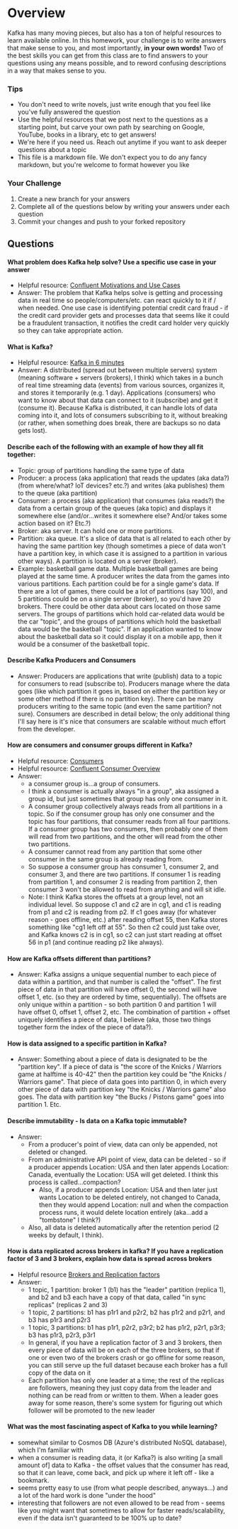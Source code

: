 # Overview

Kafka has many moving pieces, but also has a ton of helpful resources to learn available online. In this homework, your
challenge is to write answers that make sense to you, and most importantly, **in your own words!**
Two of the best skills you can get from this class are to find answers to your questions using any means possible, and to
reword confusing descriptions in a way that makes sense to you. 

### Tips
* You don't need to write novels, just write enough that you feel like you've fully answered the question
* Use the helpful resources that we post next to the questions as a starting point, but carve your own path by searching on Google, YouTube, books in a library, etc to get answers!
* We're here if you need us. Reach out anytime if you want to ask deeper questions about a topic 
* This file is a markdown file. We don't expect you to do any fancy markdown, but you're welcome to format however you like

### Your Challenge
1. Create a new branch for your answers 
2. Complete all of the questions below by writing your answers under each question
3. Commit your changes and push to your forked repository

## Questions
#### What problem does Kafka help solve? Use a specific use case in your answer 
* Helpful resource: [Confluent Motivations and Use Cases](https://youtu.be/BsojaA1XnpM)
* Answer: The problem that Kafka helps solve is getting and processing data in real time so people/computers/etc. can react quickly to it if / when needed. One use case is identifying potential credit card fraud - if the credit card provider gets and processes data that seems like it could be a fraudulent transaction, it notifies the credit card holder very quickly so they can take appropriate action. 

#### What is Kafka?
* Helpful resource: [Kafka in 6 minutes](https://youtu.be/Ch5VhJzaoaI) 
* Answer: A distributed (spread out between multiple servers) system (meaning software + servers (brokers), I think) which takes in a bunch of real time streaming data (events) from various sources, organizes it, and stores it temporarily (e.g. 1 day). Applications (consumers) who want to know about that data can connect to it (subscribe) and get it (consume it). Because Kafka is distributed, it can handle lots of data coming into it, and lots of consumers subscribing to it, without breaking (or rather, when something does break, there are backups so no data gets lost).  

#### Describe each of the following with an example of how they all fit together: 
 * Topic: group of partitions handling the same type of data
 * Producer: a process (aka application) that reads the updates (aka data?) (from where/what? IoT devices? etc.?) and writes (aka publishes) them to the queue (aka partition)
 * Consumer: a process (aka application) that consumes (aka reads?) the data from a certain group of the queues (aka topic) and displays it somewhere else (and/or...writes it somewhere else? And/or takes some action based on it? Etc.?)
 * Broker: aka server. It can hold one or more partitions.
 * Partition: aka queue. It's a slice of data that is all related to each other by having the same partition key (though sometimes a piece of data won't have a partition key, in which case it is assigned to a partition in various other ways). A partition is located on a server (broker).
 * Example: basketball game data. Multiple basketball games are being played at the same time. A producer writes the data from the games into various partitions. Each partition could be for a single game's data. If there are a lot of games, there could be a lot of partitions (say 100), and 5 partitions could be on a single server (broker), so you'd have 20 brokers. There could be other data about cars located on those same servers. The groups of partitions which hold car-related data would be the car "topic", and the groups of partitions which hold the basketball data would be the basketball "topic". If an application wanted to know about the basketball data so it could display it on a mobile app, then it would be a consumer of the basketball topic.  

#### Describe Kafka Producers and Consumers
* Answer: Producers are applications that write (publish) data to a topic for consumers to read (subscribe to). Producers manage where the data goes (like which partition it goes in, based on either the partition key or some other method if there is no partition key). There can be many producers writing to the same topic (and even the same partition? not sure). Consumers are described in detail below; the only additional thing I'll say here is it's nice that consumers are scalable without much effort from the developer. 

#### How are consumers and consumer groups different in Kafka? 
* Helpful resource: [Consumers](https://youtu.be/lAdG16KaHLs)
* Helpful resource: [Confluent Consumer Overview](https://youtu.be/Z9g4jMQwog0)
* Answer: 
  * a consumer group is...a group of consumers. 
  * I think a consumer is actually always "in a group", aka assigned a group id, but just sometimes that group has only one consumer in it.
  * A consumer group collectively always reads from all partitions in a topic. So if the consumer group has only one consumer and the topic has four partitions, that consumer reads from all four partitions. If a consumer group has two consumers, then probably one of them will read from two partitions, and the other will read from the other two partitions.
  * A consumer cannot read from any partition that some other consumer in the same group is already reading from. 
  * So suppose a consumer group has consumer 1, consumer 2, and consumer 3, and there are two partitions. If consumer 1 is reading from partition 1, and consumer 2 is reading from partition 2, then consumer 3 won't be allowed to read from anything and will sit idle.
  * Note: I think Kafka stores the offsets at a group level, not an individual level. So suppose c1 and c2 are in cg1, and c1 is reading from p1 and c2 is reading from p2. If c1 goes away (for whatever reason - goes offline, etc.) after reading offset 55, then Kafka stores something like "cg1 left off at 55". So then c2 could just take over, and Kafka knows c2 is in cg1, so c2 can just start reading at offset 56 in p1 (and continue reading p2 like always).
#### How are Kafka offsets different than partitions? 
* Answer: Kafka assigns a unique sequential number to each piece of data within a partition, and that number is called the "offset". The first piece of data in that partition will have offset 0, the second will have offset 1, etc. (so they are ordered by time, sequentially). The offsets are only unique within a partition - so both partition 0 and partition 1 will have offset 0, offset 1, offset 2, etc. The combination of partition + offset uniquely identifies a piece of data, I believe (aka, those two things together form the index of the piece of data?).

#### How is data assigned to a specific partition in Kafka? 
* Answer: Something about a piece of data is designated to be the "partition key". If a piece of data is "the score of the Knicks / Warriors game at halftime is 40-42" then the partition key could be "the Knicks / Warriors game". That piece of data goes into partition 0, in which every other piece of data with partition key "the Knicks / Warriors game" also goes. The data with partition key "the Bucks / Pistons game" goes into partition 1. Etc.

#### Describe immutability - Is data on a Kafka topic immutable? 
* Answer: 
  * From a producer's point of view, data can only be appended, not deleted or changed. 
  * From an administrative API point of view, data can be deleted - so if a producer appends Location: USA and then later appends Location: Canada, eventually the Location: USA will get deleted. I think this process is called...compaction? 
    * Also, if a producer appends Location: USA and then later just wants Location to be deleted entirely, not changed to Canada, then they would append Location: null and when the compaction process runs, it would delete location entirely (aka...add a "tombstone" I think?)
  * Also, all data is deleted automatically after the retention period (2 weeks by default, I think). 

#### How is data replicated across brokers in kafka? If you have a replication factor of 3 and 3 brokers, explain how data is spread across brokers
* Helpful resource [Brokers and Replication factors](https://youtu.be/ZOU7PJWZU9w)
* Answer: 
  * 1 topic, 1 partition: broker 1 (b1) has the "leader" partition (replica 1), and b2 and b3 each have a copy of that data, called "in sync replicas" (replicas 2 and 3)
  * 1 topic, 2 partitions: b1 has p1r1 and p2r2, b2 has p1r2 and p2r1, and b3 has p1r3 and p2r3
  * 1 topic, 3 partitions: b1 has p1r1, p2r2, p3r2; b2 has p1r2, p2r1, p3r3; b3 has p1r3, p2r3, p3r1
  * In general, if you have a replication factor of 3 and 3 brokers, then every piece of data will be on each of the three brokers, so that if one or even two of the brokers crash or go offline for some reason, you can still serve up the full dataset because each broker has a full copy of the data on it
  * Each partition has only one leader at a time; the rest of the replicas are followers, meaning they just copy data from the leader and nothing can be read from or written to them. When a leader goes away for some reason, there's some system for figuring out which follower will be promoted to the new leader

#### What was the most fascinating aspect of Kafka to you while learning? 
* somewhat similar to Cosmos DB (Azure's distributed NoSQL database), which I'm familiar with
* when a consumer is reading data, it (or Kafka?) is also writing [a small amount of] data to Kafka - the offset values that the consumer has read, so that it can leave, come back, and pick up where it left off - like a bookmark.
* seems pretty easy to use (from what people described, anyways...) and a lot of the hard work is done "under the hood"
* interesting that followers are not even allowed to be read from - seems like you might want that sometimes to allow for faster reads/scalability, even if the data isn't guaranteed to be 100% up to date?